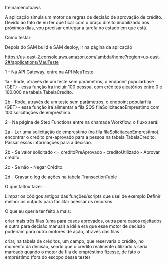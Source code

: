 treinamenotoaws

A aplicação simula um motor de regras de decisão de aprovação de crédito. Devido ao fato de eu ter que ficar com o braço direito imobilizado nos próximos dias, vou precisar entregar a tarefa no estado em que está.

Como testar:

Depois do SAM build e SAM deploy, ir na página da aplicação

https://us-east-2.console.aws.amazon.com/lambda/home?region=us-east-2#/applications/MeuTeste

1 - Na API Gateway, entre na API MeuTeste

1a - Rode, através de um teste sem parâmetros, o endpoint popularbase (GET) - essa função irá incluir 100 pessoa, com créditos aleatórios entre 0 e 100.000 na tabela TabelaCredito.

2b - Rode, através de um teste sem parâmetros, o endpoint popularfila (GET) - essa função irá alimentar a fila SQS filaSolicitacaoEmprestimo com 100 solicitações de empréstimo.

2 - Na página de Step Functions entre na chamada Workflow, o fluxo será:

2a - Ler uma solicitação de emprestimo (na fila filaSolicitacaoEmprestimo), encontrar o credito pre-aprovado para a pessoa na tabela TabelaCredito. Passar essas informações para a decisão.

2b - Se valor solicitado <= creditoPreAprovado - creditoUtilizado - Aprovar crédito

2c - Se não - Negar Crédito

2d - Gravar o log de ações na tabela TransactionTable

O que faltou fazer :

Limpar os códigos antigos das funções/scripts que usei de exemplo
Definir melhor os outputs para facilitar acessar os recursos

O que eu queria ter feito a mais:

criar mais três filas (uma para casos aprovados, outra para casos rejeitados e outra para decisão manual) a idéia era que esse motor de decisão poderiam para outro motores de ação, através das filas

criar, na tabela de créditos, um campo, que reservaria o crédito, no momento da decisão, sendo que o crédito realmente utilizado s´seria marcado quando o motor da fila de empréstimo fizesse, de fato o empréstimo (fora do escopo desse teste)